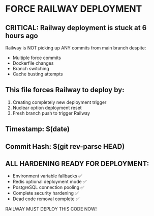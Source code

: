 # FORCE RAILWAY DEPLOYMENT

## CRITICAL: Railway deployment is stuck at 6 hours ago

Railway is NOT picking up ANY commits from main branch despite:
- Multiple force commits
- Dockerfile changes 
- Branch switching
- Cache busting attempts

## This file forces Railway to deploy by:
1. Creating completely new deployment trigger
2. Nuclear option deployment reset
3. Fresh branch push to trigger Railway

## Timestamp: $(date)
## Commit Hash: $(git rev-parse HEAD)

## ALL HARDENING READY FOR DEPLOYMENT:
- Environment variable fallbacks ✅
- Redis optional deployment mode ✅ 
- PostgreSQL connection pooling ✅
- Complete security hardening ✅
- Dead code removal complete ✅

RAILWAY MUST DEPLOY THIS CODE NOW!